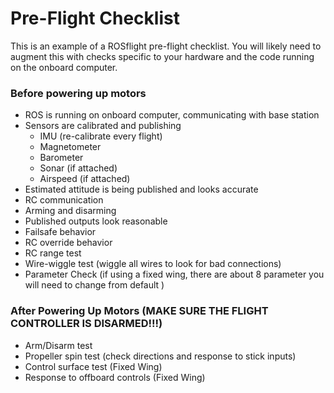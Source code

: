 # Pre-Flight Checklist

This is an example of a ROSflight pre-flight checklist.  You will likely need to augment this with checks specific to your hardware and the code running on the onboard computer.

### Before powering up motors
- ROS is running on onboard computer, communicating with base station
- Sensors are calibrated and publishing
    + IMU (re-calibrate every flight)
    + Magnetometer
    + Barometer
    + Sonar (if attached)
    + Airspeed (if attached)
- Estimated attitude is being published and looks accurate
- RC communication
- Arming and disarming
- Published outputs look reasonable
- Failsafe behavior
- RC override behavior
- RC range test
- Wire-wiggle test (wiggle all wires to look for bad connections)
- Parameter Check (if using a fixed wing, there are about 8 parameter you will need to change from default  )

### After Powering Up Motors (MAKE SURE THE FLIGHT CONTROLLER IS DISARMED!!!)
- Arm/Disarm test
- Propeller spin test (check directions and response to stick inputs)
- Control surface test (Fixed Wing)
- Response to offboard controls (Fixed Wing)


